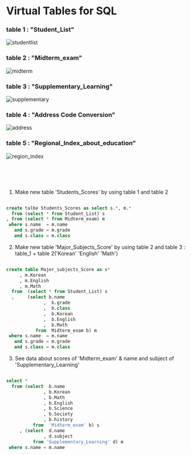 Virtual Tables for SQL
===============================================

### table 1 : "Student_List"

![studentlist](https://user-images.githubusercontent.com/33271520/44142112-286a2b2a-a0ba-11e8-97f2-d511711cade4.jpg)


### table 2 : "Midterm_exam"

![midterm](https://user-images.githubusercontent.com/33271520/44142109-28124824-a0ba-11e8-8d48-90cfab0bf852.jpg)


### table 3 : "Supplementary_Learning"

![supplementary](https://user-images.githubusercontent.com/33271520/44142113-2894685e-a0ba-11e8-8581-a5d334040838.jpg)


### table 4 : "Address Code Conversion"

![address](https://user-images.githubusercontent.com/33271520/44142107-27e752ae-a0ba-11e8-8df1-d940eed6ee51.jpg)


### table 5 : "Regional_Index_about_education"

![region_index](https://user-images.githubusercontent.com/33271520/44142111-283b34a0-a0ba-11e8-980e-bb9721721324.jpg)

<br>
<br>
<br>

1. Make new table 'Students_Scores' by using table 1 and table 2  

```sql

create talbe Students_Scores as select s.*, m.*
  from (select * from Student_List) s
, from (select * from Midterm_exam) m
 where s.name  = m.name
   and s.grade = m.grade
   and s.class = m.class

```

2. Make new table 'Major_Subjects_Score' by using table 2 and table 3 : table_1 + table 2('Korean' 'English' 'Math')

```sql

create table Major_subjects_Score as s*
     , m.Korean
     , m.English
     , m.Math
  from  (select * from Student_List) s
  ,     (select b.name
              ,  b.grade
              ,  b.class
              ,  b.Korean
              ,  b.English
              ,  b.Math
           from  Midterm_exam b) m
 where s.name  = m.name
   and s.grade = m.grade
   and s.class = m.class
```

3. See data about scores of 'Midterm_exam' & name and subject of 'Supplementary_Learning'

```sql

select *
  from (select  b.name
              , b.Korean
              , b.Math
              , b.English
              , b.Science
              , b.Society
              , b.history
          from  'Midterm_exam' b) s
     , (select  d.name
              , d.subject
          from 'Supplementary_Learning' d) m
 where s.name = m.name   
 ```
    



           
